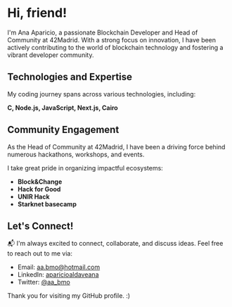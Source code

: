 # Hi, friend!

I'm Ana Aparicio, a passionate Blockchain Developer and Head of Community at 42Madrid. With a strong focus on innovation, I have been actively contributing to the world of blockchain technology and fostering a vibrant developer community.

## Technologies and Expertise

My coding journey spans across various technologies, including:

**C, Node.js, JavaScript, Next.js, Cairo**

## Community Engagement

As the Head of Community at 42Madrid, I have been a driving force behind numerous hackathons, workshops, and events. 

I take great pride in organizing impactful ecosystems:

- **Block&Change**
- **Hack for Good**
- **UNIR Hack**
- **Starknet basecamp**
  
## Let's Connect!

📬 I'm always excited to connect, collaborate, and discuss ideas. Feel free to reach out to me via:

- Email: [aa.bmo@hotmail.com](mailto:aa.bmo@hotmail.com)
- LinkedIn: [aparicioaldaveana](https://www.linkedin.com/in/aparicioaldaveana)
- Twitter: [@aa_bmo](https://twitter.com/aa_bmo)


Thank you for visiting my GitHub profile. :)
